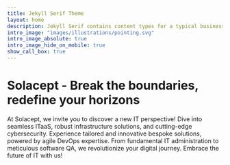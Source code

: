 ```yaml
---
title: Jekyll Serif Theme
layout: home
description: Jekyll Serif contains content types for a typical business website. The theme is fully responsive, blazing fast and artfully illustrated.
intro_image: "images/illustrations/pointing.svg"
intro_image_absolute: true
intro_image_hide_on_mobile: true
show_call_box: true
---
```


# Solacept - Break the boundaries, redefine your horizons

At Solacept, we invite you to discover a new IT perspective! Dive into seamless ITaaS, robust infrastructure solutions, and cutting-edge cybersecurity. Experience tailored and innovative bespoke solutions, powered by agile DevOps expertise. From fundamental IT administration to meticulous software QA, we revolutionize your digital journey. Embrace the future of IT with us!